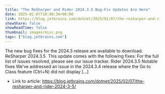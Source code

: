```yaml
---
title: "The ReSharper and Rider 2024.3.5 Bug-Fix Updates Are Here"
date: 2025-02-07T10:48:36+00:00
link: https://blog.jetbrains.com/dotnet/2025/02/07/the-resharper-and-rider-2024-3-5/
showShare: false
showReadTime: false
thumbnail: images/misc.png
tags: ["blog.jetbrains.com"]
---
```

The new bug fixes for the 2024.3 release are available to download.  ReSharper 2024.3.5  This update comes with the following fixes: For the full list of issues resolved, please see our issue tracker. Rider 2024.3.5 Notable fixes We’ve addressed an issue in the 2024.3.4 release where the Go to Class feature (Ctrl+N) did not display […]

- Link to article: https://blog.jetbrains.com/dotnet/2025/02/07/the-resharper-and-rider-2024-3-5/
